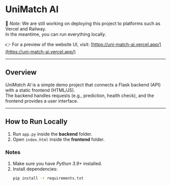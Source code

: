 # UniMatch AI

🚧 *Note:* We are still working on deploying this project to platforms such as Vercel and Railway.  
In the meantime, you can run everything locally.  

👉 For a preview of the website UI, visit: [https://uni-match-ai.vercel.app/](https://uni-match-ai.vercel.app/)

---

## Overview
*UniMatch AI* is a simple demo project that connects a Flask backend (API) with a static frontend (HTML/JS).  
The backend handles requests (e.g., prediction, health check), and the frontend provides a user interface.

---

## How to Run Locally
1. Run `app.py` inside the **backend** folder.
2. Open `index.html` inside the **frontend** folder.

### Notes
1. Make sure you have *Python 3.9+* installed.
2. Install dependencies:
   ```bash
   pip install -r requirements.txt
